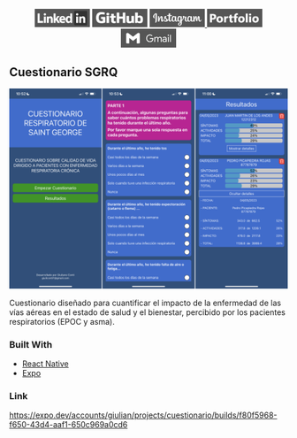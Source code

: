 <p align="center">
  <a href="https://www.linkedin.com/in/giulianoconti/"><img width="100" src="https://raw.githubusercontent.com/giulianoconti/api/main/svgs/linkedin.svg" alt="LinkedIn"></a>
  <a href="https://github.com/giulianoconti"><img width="100" src="https://raw.githubusercontent.com/giulianoconti/api/main/svgs/github.svg" alt="GitHub"></a>
  <a href="https://www.instagram.com/giulianocontii/"><img width="100" src="https://raw.githubusercontent.com/giulianoconti/api/main/svgs/instagram.svg" alt="Instagram">
  <a href="https://giulianoconti.com/"><img width="100" src="https://raw.githubusercontent.com/giulianoconti/api/main/svgs/portfolio.png" alt="Portfolio">
</a>
  <a href="mailto:giuliconti1@gmail.com"><img width="100" src="https://raw.githubusercontent.com/giulianoconti/api/main/svgs/gmail.png" alt="Mail"></a>
</p>

## Cuestionario SGRQ

![SGRQ](https://raw.githubusercontent.com/giulianoconti/api/main/imagesProjects/extraImgs/CuestionarioSGRQ.png?raw=true)

Cuestionario diseñado para cuantificar el impacto de la enfermedad de las vías aéreas en el estado de salud y el bienestar, percibido por los pacientes respiratorios (EPOC y asma).

### Built With

- [React Native](https://reactnative.dev/)
- [Expo](https://expo.dev/)

### Link

https://expo.dev/accounts/giulian/projects/cuestionario/builds/f80f5968-f650-43d4-aaf1-650c969a0cd6
